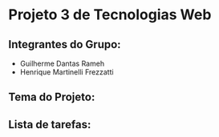 # Projeto 3 de Tecnologias Web

## Integrantes do Grupo:
- Guilherme Dantas Rameh
- Henrique Martinelli Frezzatti

## Tema do Projeto:

## Lista de tarefas:

